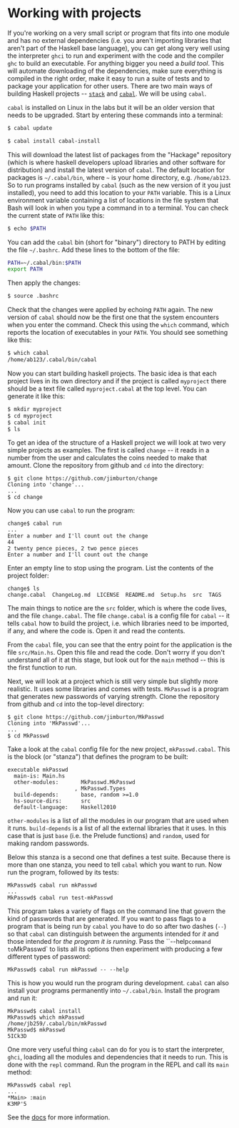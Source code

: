 # Working with projects

If you're working on a very small script or program that fits into one
module and has no external dependencies (i.e. you aren't importing
libraries that aren't part of the Haskell base language), you can get
along very well using the interpreter `ghci` to run and experiment
with the code and the compiler `ghc` to build an executable. For
anything bigger you need a *build tool*. This will automate
downloading of the dependencies, make sure everything is compiled in
the right order, make it easy to run a suite of tests and to package
your application for other users. There are two main ways of building
Haskell projects --
[`stack`](https://docs.haskellstack.org/en/stable/README/) and
[`cabal`](https://www.haskell.org/cabal/). We will be using `cabal`.

`cabal` is installed on Linux in the labs but it will be an older
version that needs to be upgraded. Start by entering these commands
into a terminal:

```bash
$ cabal update

$ cabal install cabal-install
```

This will download the latest list of packages from the "Hackage"
repository (which is where haskell developers upload libraries and
other software for distribution) and install the latest version of
`cabal`. The default location for packages is
`~/.cabal/bin`, where `~` is your home directory,
e.g. `/home/ab123`. So to run programs installed by `cabal` (such as the
new version of it you just installed), you need to
add this location to your `PATH` variable. This is a Linux environment
variable containing a list of locations in the file system that Bash
will look in when you type a command in to a
terminal. You can check the current state of `PATH` like this:

```bash
$ echo $PATH
```

You can add the `cabal` bin (short for "binary") directory to PATH by
editing the file `~/.bashrc`.  Add these lines to the bottom of the
file:

```bash
PATH=~/.cabal/bin:$PATH
export PATH
```

Then apply the changes:

```bash
$ source .bashrc
```

Check that the changes were applied by echoing `PATH` again. The new
version of `cabal` should now be the first one that the system
encounters when you enter the command. Check this using the `which`
command, which reports the location of executables in your `PATH`. You
should see something like this:

```bash
$ which cabal
/home/ab123/.cabal/bin/cabal
```

Now you can start building haskell projects. The
basic idea is that each project lives in its own directory and if the
project is called `myproject` there should be a text file called `myproject.cabal`
at the top level. You can generate it like this:

```bash
$ mkdir myproject
$ cd myproject
$ cabal init
$ ls
```

To get an idea of the structure of a Haskell project we will look at
two very simple projects as examples. The first is called `change` -- it
reads in a number from the user and calculates the coins needed to make that
amount. Clone the repository
from github and `cd` into the directory:

```
$ git clone https://github.com/jimburton/change
Cloning into 'change'...
...
$ cd change
```

Now you can use `cabal` to run the program:

```
change$ cabal run
...
Enter a number and I'll count out the change
44
2 twenty pence pieces, 2 two pence pieces
Enter a number and I'll count out the change

```

Enter an empty line to stop using the program. List the contents of the
project folder:

```
change$ ls
change.cabal  ChangeLog.md  LICENSE  README.md  Setup.hs  src  TAGS
```
The main things to notice are the `src` folder, which is where the code
lives, and the file `change.cabal`. The file `change.cabal` is a config file
for `cabal` -- it tells `cabal` how to build the project, i.e. which libraries
need to be imported, if any, and where the code is. Open it and read the contents.

From the `cabal` file, you can see that the entry point for the
application is the file `src/Main.hs`. Open this file and read the
code. Don't worry if you don't understand all of it at this stage, but
look out for the `main` method -- this is the first function to run.


Next, we will look at a project which is still very simple but
slightly more realistic. It uses some libraries and comes with
tests. `MkPasswd` is a program that generates new passwords of varying
strength. Clone the repository from github and `cd` into the top-level
directory:

```
$ git clone https://github.com/jimburton/MkPasswd
Cloning into 'MkPasswd'...
...
$ cd MkPasswd
```

Take a look at the `cabal` config file for the new project,
`mkPasswd.cabal`. This is the block (or "stanza") that defines the program to be built:

```
executable mkPasswd
  main-is: Main.hs             
  other-modules:       MkPasswd.MkPasswd
                     , MkPasswd.Types
  build-depends:       base, random >=1.0 
  hs-source-dirs:      src
  default-language:    Haskell2010

```

`other-modules` is a list of all the modules in our program that are
used when it runs. `build-depends` is a list of all the external
libraries that it uses. In this case that is just `base` (i.e. the
Prelude functions) and `random`, used for making random
passwords. 

Below this stanza is a second one that defines a test suite. Because
there is more than one stanza, you need to tell `cabal` which you want
to run. Now run the program, followed by its tests:


```
MkPasswd$ cabal run mkPasswd
...
MkPasswd$ cabal run test-mkPasswd
```

This program takes a variety of flags on the command line that govern
the kind of passwords that are generated. If you want to pass flags to
a program that is being run by `cabal` you have to do so after two
dashes (`--`) so that `cabal` can distinguish between the arguments
intended for *it* and those intended for *the program it is running*. Pass
the ``--help` command to `MkPasswd` to lists all its options then
experiment with producing a few different types of password:

```
MkPasswd$ cabal run mkPasswd -- --help
```

This is how you would run the program during development. `cabal` can
also install your programs permanently into `~/.cabal/bin`. Install
the program and run it:

```
MkPasswd$ cabal install
MkPasswd$ which mkPasswd
/home/jb259/.cabal/bin/mkPasswd
MkPasswd$ mkPasswd 
5ICk3D
```

One more very useful thing `cabal` can do for you is to start the interpreter, `ghci`,
loading all the modules and dependencies that it needs to run. This is done with the `repl`
command. Run the program in the REPL and call its `main` method:

```
MkPasswd$ cabal repl
...
*Main> :main
K3MP'5
```

See the
[docs](https://www.haskell.org/cabal/users-guide/developing-packages.html)
for more information.
